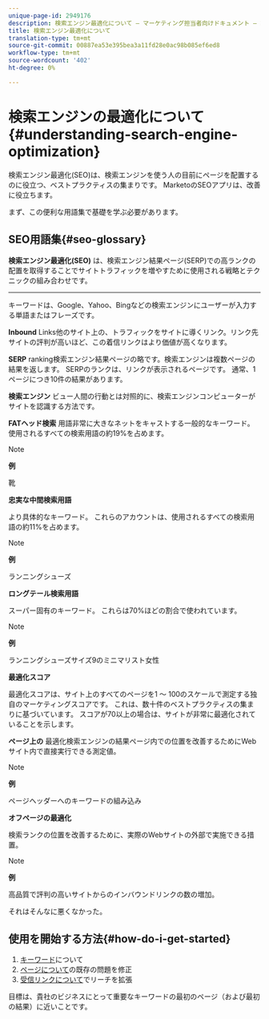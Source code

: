 ```yaml
---
unique-page-id: 2949176
description: 検索エンジン最適化について — マーケティング担当者向けドキュメント — 製品ドキュメント
title: 検索エンジン最適化について
translation-type: tm+mt
source-git-commit: 00887ea53e395bea3a11fd28e0ac98b085ef6ed8
workflow-type: tm+mt
source-wordcount: '402'
ht-degree: 0%

---
```



# 検索エンジンの最適化について{#understanding-search-engine-optimization}

検索エンジン最適化(SEO)は、検索エンジンを使う人の目前にページを配置するのに役立つ、ベストプラクティスの集まりです。 MarketoのSEOアプリは、改善に役立ちます。

まず、この便利な用語集で基礎を学ぶ必要があります。

## SEO用語集{#seo-glossary}

**検索エンジン最適化(SEO)**
は、検索エンジン結果ページ(SERP)での高ランクの配置を取得することでサイトトラフィックを増やすために使用される戦略とテクニックの組み合わせです。

****
キーワードは、Google、Yahoo、Bingなどの検索エンジンにユーザーが入力する単語またはフレーズです。

**Inbound**
Links他のサイト上の、トラフィックをサイトに導くリンク。リンク先サイトの評判が高いほど、この着信リンクはより価値が高くなります。

**SERP**
ranking検索エンジン結果ページの略です。検索エンジンは複数ページの結果を返します。 SERPのランクは、リンクが表示されるページです。 通常、1ページにつき10件の結果があります。

**検索エンジン**
ビュー人間の行動とは対照的に、検索エンジンコンピューターがサイトを認識する方法です。

**FATヘッド検索**
用語非常に大きなネットをキャストする一般的なキーワード。使用されるすべての検索用語の約19%を占めます。

>[!NOTE]
>
>**例**
>
>靴

**忠実な中間検索用語**

より具体的なキーワード。 これらのアカウントは、使用されるすべての検索用語の約11%を占めます。

>[!NOTE]
>
>**例**
>
>ランニングシューズ

**ロングテール検索用語**

スーパー固有のキーワード。 これらは70%ほどの割合で使われています。

>[!NOTE]
>
>**例**
>
>ランニングシューズサイズ9のミニマリスト女性

**最適化スコア**

最適化スコアは、サイト上のすべてのページを1 ～ 100のスケールで測定する独自のマーケティングスコアです。 これは、数十件のベストプラクティスの集まりに基づいています。 スコアが70以上の場合は、サイトが非常に最適化されていることを示します。

**ページ上の**
最適化検索エンジンの結果ページ内での位置を改善するためにWebサイト内で直接実行できる測定値。

>[!NOTE]
>
>**例**
>
>ページヘッダーへのキーワードの組み込み

**オフページの最適化**

検索ランクの位置を改善するために、実際のWebサイトの外部で実施できる措置。

>[!NOTE]
>
>**例**
>
>高品質で評判の高いサイトからのインバウンドリンクの数の増加。

それはそんなに悪くなかった。

## 使用を開始する方法{#how-do-i-get-started}

1. [キーワード](../../../../product-docs/additional-apps/seo/keywords/seo-understanding-keywords.md)について
1. [ページについて](../../../../product-docs/additional-apps/seo/pages/seo-understanding-pages.md)の既存の問題を修正
1. [受信リンクについて](../../../../product-docs/additional-apps/seo/inbound-links/seo-understanding-inbound-links.md)でリーチを拡張

目標は、貴社のビジネスにとって重要なキーワードの最初のページ（および最初の結果）に近いことです。

